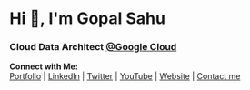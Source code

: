 <h1>Hi 👋, I'm Gopal Sahu</h1>
<h3>Cloud Data Architect <a href="https://cloud.google.com/" target="blank">@Google Cloud</a></h3>

**Connect with Me:**  
[Portfolio](https://gopalsahu.com) | [LinkedIn](https://www.linkedin.com/in/gopalsahu25/) | [Twitter](https://twitter.com/aachal28) | [YouTube](https://www.youtube.com/@gopalsahu_official) | [Website](https://attainskillslab.com)
| [Contact me](https://topmate.io/gopalsahu)
